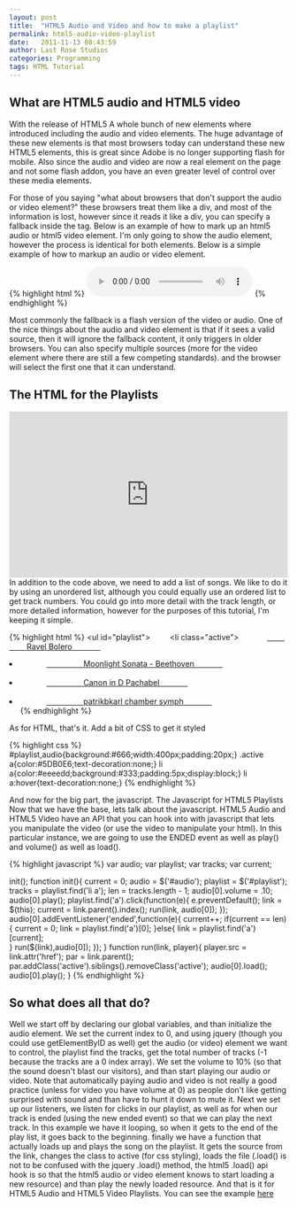 ```yaml
---
layout: post
title:  "HTML5 Audio and Video and how to make a playlist"
permalink: html5-audio-video-playlist
date:   2011-11-13 08:43:59
author: Last Rose Studios
categories: Programming
tags: HTML Tutorial
---
```


## What are HTML5 audio and HTML5 video

With the release of HTML5 A whole bunch of new elements where introduced including the audio and video elements. The huge advantage of these new elements is that most browsers today can understand these new HTML5 elements, this is great since Adobe is no longer supporting flash for mobile. Also since the audio and video are now a real element on the page and not some flash addon, you have an even greater level of control over these media elements.

For those of you saying "what about browsers that don't support the audio or video element?" these browsers treat them like a div, and most of the information is lost, however since it reads it like a div, you can specify a fallback inside the tag. Below is an example of how to mark up an html5 audio or html5 video element. I'm only going to show the audio element, however the process is identical for both elements. Below is a simple example of how to markup an audio or video element.

{% highlight html %}
<audio id="audio" preload="auto" tabindex="0" controls="" >
  <source src="http://www.archive.org/download/bolero_69/Bolero.mp3">
  Your Fallback goes here
</audio></pre>
{% endhighlight %}

Most commonly the fallback is a flash version of the video or audio. One of the nice things about the audio and video element is that if it sees a valid source, then it will ignore the fallback content, it only triggers in older browsers. You can also specify multiple sources (more for the video element where there are still a few competing standards). and the browser will select the first one that it can understand.

## The HTML for the Playlists

<iframe src="http://jsfiddle.net/lastrose/vkMqR/embedded/result" height="300" width="100%" frameborder="0"></iframe>In addition to the code above, we need to add a list of songs. We like to do it by using an unordered list, although you could equally use an ordered list to get track numbers. You could go into more detail with the track length, or more detailed information, however for the purposes of this tutorial, I'm keeping it simple.

{% highlight html %}
<ul id="playlist">
        <li class="active">
            <a href="http://www.archive.org/download/bolero_69/Bolero.mp3">
                Ravel Bolero
            </a>
        </li>
        <li>
            <a href="http://www.archive.org/download/MoonlightSonata_755/Beethoven-MoonlightSonata.mp3">
                Moonlight Sonata - Beethoven
            </a>
        </li>
        <li>
            <a href="http://www.archive.org/download/CanonInD_261/CanoninD.mp3">
                Canon in D Pachabel
            </a>
        </li>
        <li>
            <a href="http://www.archive.org/download/PatrikbkarlChamberSymph/PatrikbkarlChamberSymph_vbr_mp3.zip">
                patrikbkarl chamber symph
            </a>
        </li>
    </ul>
{% endhighlight %}

As for HTML, that's it. Add a bit of CSS to get it styled

{% highlight css %}
#playlist,audio{background:#666;width:400px;padding:20px;}
.active a{color:#5DB0E6;text-decoration:none;}
li a{color:#eeeedd;background:#333;padding:5px;display:block;}
li a:hover{text-decoration:none;}
{% endhighlight %}

And now for the big part, the javascript. The Javascript for HTML5 Playlists Now that we have the base, lets talk about the javascript. HTML5 Audio and HTML5 Video have an API that you can hook into with javascript that lets you manipulate the video (or use the video to manipulate your html). In this particular instance, we are going to use the ENDED event as well as play() and volume() as well as load().

{% highlight javascript %}
var audio;
var playlist;
var tracks;
var current;

init();
function init(){
    current = 0;
    audio = $('#audio');
    playlist = $('#playlist');
    tracks = playlist.find('li a');
    len = tracks.length - 1;
    audio[0].volume = .10;
    audio[0].play();
    playlist.find('a').click(function(e){
        e.preventDefault();
        link = $(this);
        current = link.parent().index();
        run(link, audio[0]);
    });
    audio[0].addEventListener('ended',function(e){
        current++;
        if(current == len){
            current = 0;
            link = playlist.find('a')[0];
        }else{
            link = playlist.find('a')[current];    
        }
        run($(link),audio[0]);
    });
}
function run(link, player){
        player.src = link.attr('href');
        par = link.parent();
        par.addClass('active').siblings().removeClass('active');
        audio[0].load();
        audio[0].play();
}
{% endhighlight %}

## So what does all that do?

Well we start off by declaring our global variables, and than initialize the audio element. We set the current index to 0, and using jquery (though you could use getElementByID as well) get the audio (or video) element we want to control, the playlist find the tracks, get the total number of tracks (-1 because the tracks are a 0 index array). We set the volume to 10% (so that the sound doesn't blast our visitors), and than start playing our audio or video. Note that automatically paying audio and video is not really a good practice (unless for video you have volume at 0) as people don't like getting surprised with sound and than have to hunt it down to mute it. Next we set up our listeners, we listen for clicks in our playlist, as well as for when our track is ended (using the new ended event) so that we can play the next track. In this example we have it looping, so when it gets to the end of the play list, it goes back to the beginning. finally we have a function that actually loads up and plays the song on the playlist. It gets the source from the link, changes the class to active (for css styling), loads the file (.load() is not to be confused with the jquery .load() method, the html5 .load() api hook is so that the html5 audio or video element knows to start loading a new resource) and than play the newly loaded resource. And that is it for HTML5 Audio and HTML5 Video Playlists. You can see the example [here](http://jsfiddle.net/lastrose/vkMqR/)
